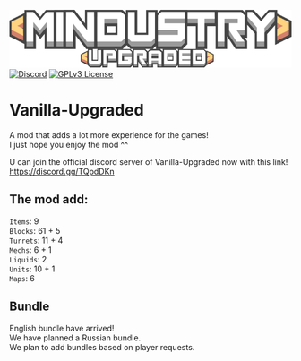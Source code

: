 ![Logo](sprites-override/ui/logo.png) <br>
[![Discord](https://img.shields.io/discord/730535373306069114)](https://discord.gg/TQpdDKn)
[![GPLv3 License](https://img.shields.io/badge/License-GPL%20v3-yellow.svg)](LICENSE.txt)
# Vanilla-Upgraded
A mod that adds a lot more experience for the games!
<br>I just hope you enjoy the mod ^^

U can join the official discord server of Vanilla-Upgraded now with this link!
<br>https://discord.gg/TQpdDKn

## The mod add: 
`Items`: 9
<br>`Blocks`: 61 + 5
<br>`Turrets`: 11 + 4
<br>`Mechs`: 6 + 1
<br>`Liquids`: 2
<br>`Units`: 10 + 1
<br>`Maps`: 6

## Bundle 
English bundle have arrived! 
<br>We have planned a Russian bundle.
<br>We plan to add bundles based on player requests. 
